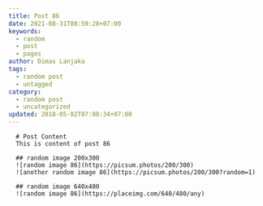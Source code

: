 ```yaml
---
title: Post 86
date: 2021-08-31T08:59:28+07:00
keywords:
  - random
  - post
  - pages
author: Dimas Lanjaka
tags:
  - random post
  - untagged
category:
  - random post
  - uncategorized
updated: 2018-05-02T07:08:34+07:00
---
```


      # Post Content
      This is content of post 86

      ## random image 200x300
      ![random image 86](https://picsum.photos/200/300)
      ![another random image 86](https://picsum.photos/200/300?random=1)

      ## random image 640x480
      ![random image 86](https://placeimg.com/640/480/any)
      